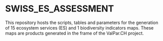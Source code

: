 # SWISS_ES_ASSESSMENT
This repository hosts the scripts, tables and parameters for the generation of 15 ecosystem services (ES) and 1 biodiversity indicators maps. These maps are products generated in the frame of the ValPar.CH project. 
